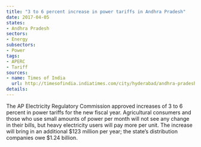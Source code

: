 ```yaml
---
title: "3 to 6 percent increase in power tariffs in Andhra Pradesh"
date: 2017-04-05
states:
- Andhra Pradesh
sectors:
- Energy
subsectors:
- Power
tags:
- APERC
- Tariff
sources:
- name: Times of India
  url: http://timesofindia.indiatimes.com/city/hyderabad/andhra-pradesh-govt-hikes-power-tariff-by-3-6-per-cent/articleshow/57955737.cms
details:
---
```


The AP Electricity Regulatory Commission approved increases of 3 to 6 percent in power tariffs for the new fiscal year. Agricultural consumers and those who use small amounts of power per month will not see any change in their bills, but heavy electricity users will pay more per unit. The increase will bring in an additional $123 million per year; the state’s distribution companies owe $1.24 billion.

